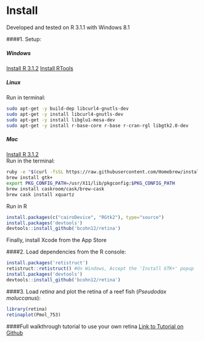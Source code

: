 Install
=====

Developed and tested on R 3.1.1 with Windows 8.1

####1. Setup:
##### Windows
[Install R 3.1.2](http://cran.r-project.org/bin/windows/base/ "Windows")
[Install RTools](http://cran.r-project.org/bin/windows/Rtools/ "Windows")

##### Linux
Run in terminal:
```bash
sudo apt-get -y build-dep libcurl4-gnutls-dev
sudo apt-get -y install libcurl4-gnutls-dev
sudo apt-get -y install libglu1-mesa-dev
sudo apt-get -y install r-base-core r-base r-cran-rgl libgtk2.0-dev
```
##### Mac
[Install R 3.1.2](http://cran.r-project.org/bin/macosx/ "Mac OS X")  
Run in the terminal:
```bash
ruby -e "$(curl -fsSL https://raw.githubusercontent.com/Homebrew/install/master/install)"
brew install gtk+
export PKG_CONFIG_PATH=/usr/X11/lib/pkgconfig:$PKG_CONFIG_PATH
brew install caskroom/cask/brew-cask
brew cask install xquartz
```
Run in R
```R
install.packages(c("cairoDevice", "RGtk2"), type="source") 
install.packages('devtools')
devtools::install_github('bcohn12/retina')
```
Finally, install Xcode from the App Store  

####2. Load dependencies from the R console:
```R
install.packages('retistruct')
retistruct::retistruct() #On Windows, Accept the 'Install GTK+' popup
install.packages('devtools')
devtools::install_github('bcohn12/retina')
```
####3. Load _retina_ and plot the retina of a reef fish (*Pseudodax moluccanus*):
```R
library(retina)
retinaplot(Pmol_753)
```
####Full walkthrough tutorial to use your own retina
[Link to Tutorial on Github](tutorial.md "Tutorial.md")
